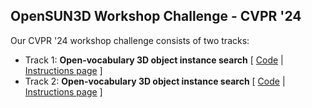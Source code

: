 ## OpenSUN3D Workshop Challenge - CVPR '24

Our CVPR '24 workshop challenge consists of two tracks:

* Track 1: **Open-vocabulary 3D object instance search** [ [Code](/challenge_track_1/) | [Instructions page](https://opensun3d.github.io/cvpr24-challenge/track_1) ]
* Track 2: **Open-vocabulary 3D object instance search** [ [Code](/challenge_track_2/) | [Instructions page](https://opensun3d.github.io/cvpr24-challenge/track_2) ]
